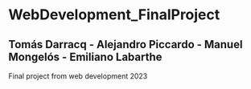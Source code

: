 # WebDevelopment_FinalProject
## Tomás Darracq - Alejandro Piccardo - Manuel Mongelós - Emiliano Labarthe
Final project from web development 2023
